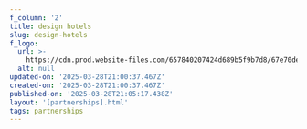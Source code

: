 ```yaml
---
f_column: '2'
title: design hotels
slug: design-hotels
f_logo:
  url: >-
    https://cdn.prod.website-files.com/657840207424d689b5f9b7d8/67e70deaabb1ff8e33d9c930_logo-designhotels.svg
  alt: null
updated-on: '2025-03-28T21:00:37.467Z'
created-on: '2025-03-28T21:00:37.467Z'
published-on: '2025-03-28T21:05:17.438Z'
layout: '[partnerships].html'
tags: partnerships
---
```



